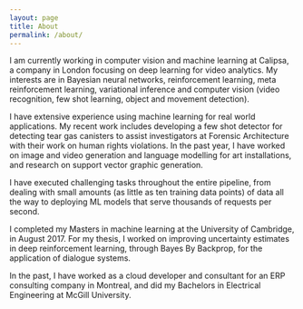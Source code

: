 ```yaml
---
layout: page
title: About
permalink: /about/
---
```


I am currently working in computer vision and machine learning at Calipsa, a company in London focusing on deep learning for video analytics. My interests are in Bayesian neural networks, reinforcement learning, meta reinforcement learning, variational inference and computer vision (video recognition, few shot learning, object and movement detection).

I have extensive experience using machine learning for real world applications. My recent work includes developing a few shot detector for detecting tear gas canisters to assist investigators at Forensic Architecture with their work on human rights violations. In the past year, I have worked on image and video generation and language modelling for art installations, and research on support vector graphic generation. 

I have executed challenging tasks throughout the entire pipeline, from dealing with small amounts (as little as ten training data points)  of data all the way to deploying ML models that serve thousands of requests per second.

I completed my Masters in machine learning at the University of Cambridge, in August 2017. For my thesis, I worked on improving uncertainty estimates in deep reinforcement learning, through Bayes By Backprop, for the application of dialogue systems.

In the past, I have worked as a cloud developer and consultant for an ERP consulting company in Montreal, and did my Bachelors in Electrical Engineering at McGill University. 